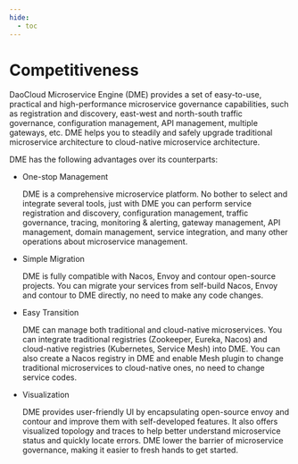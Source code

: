 ```yaml
---
hide:
  - toc
---
```


# Competitiveness

DaoCloud Microservice Engine (DME) provides a set of easy-to-use, practical and high-performance microservice governance capabilities, such as registration and discovery, east-west and north-south traffic governance, configuration management, API management, multiple gateways, etc. DME helps you to steadily and safely upgrade traditional microservice architecture to cloud-native microservice architecture.

DME has the following advantages over its counterparts:

- One-stop Management

    DME is a comprehensive microservice platform. No bother to select and integrate several tools, just with DME you can perform service registration and discovery, configuration management, traffic governance, tracing, monitoring & alerting, gateway management, API management, domain management, service integration, and many other operations about microservice management.

- Simple Migration

    DME is fully compatible with Nacos, Envoy and contour open-source projects. You can migrate your services from self-build Nacos, Envoy and contour to DME directly, no need to make any code changes.

- Easy Transition

    DME can manage both traditional and cloud-native microservices. You can integrate traditional registries (Zookeeper, Eureka, Nacos) and cloud-native registries (Kubernetes, Service Mesh) into DME. You can also create a Nacos registry in DME and enable Mesh plugin to change traditional microservices to cloud-native ones, no need to change service codes.

- Visualization

    DME provides user-friendly UI by encapsulating open-source envoy and contour and improve them with self-developed features. It also offers visualized topology and traces to help better understand microservice status and quickly locate errors. DME lower the barrier of microservice governance, making it easier to fresh hands to get started.
